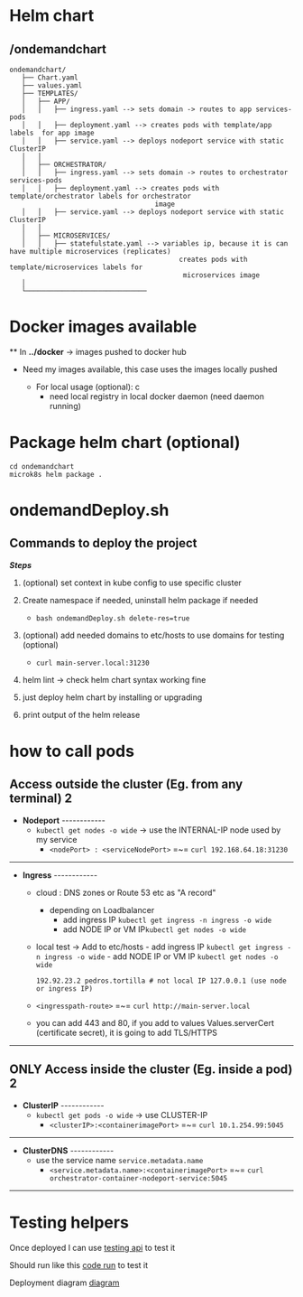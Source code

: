 # Helm chart


## /ondemandchart

```
ondemandchart/
   ├── Chart.yaml
   ├── values.yaml
   ├── TEMPLATES/
   │   ├── APP/
   │   │   ├── ingress.yaml --> sets domain -> routes to app services-pods
   │   │   ├── deployment.yaml --> creates pods with template/app labels  for app image 
   │   │   ├── service.yaml --> deploys nodeport service with static ClusterIP
   │   │
   │   ├── ORCHESTRATOR/
   │   │   ├── ingress.yaml --> sets domain -> routes to orchestrator services-pods
   │   │   ├── deployment.yaml --> creates pods with template/orchestrator labels for orchestrator                   
                                    image 
   │   │   ├── service.yaml --> deploys nodeport service with static ClusterIP
   │   │
   │   ├── MICROSERVICES/ 
   │   │   ├── statefulstate.yaml --> variables ip, because it is can have multiple microservices (replicates)
                                          creates pods with template/microservices labels for 
                                           microservices image 
   │
   └──────────────────────────────
```


# Docker images available
 ** In **../docker** -> images pushed to docker hub

* Need my images available, this case uses the images locally pushed

   - For local usage (optional): c
      - need local registry in local docker daemon (need daemon running)

# Package helm chart (optional)
```
cd ondemandchart
microk8s helm package .
```

# ondemandDeploy.sh 

## **Commands to deploy the project**


***Steps*** 

1. (optional) set context in kube config to use specific cluster 

2. Create namespace if needed, uninstall helm package if needed
   - `bash ondemandDeploy.sh delete-res=true`

3. (optional) add needed domains to etc/hosts to use domains for testing (optional)
   - `curl main-server.local:31230` 

4. helm lint -> check helm chart syntax working fine

5. just deploy helm chart by installing or upgrading

6. print output of the helm release


# how to call pods 

## Access outside the cluster (Eg. from any terminal) 2

- **Nodeport** ------------
   - `kubectl get nodes -o wide` -> use the  INTERNAL-IP node used by my service
      - `<nodePort> : <serviceNodePort>` =~= `curl 192.168.64.18:31230`

--------

- **Ingress** ------------
   - cloud : DNS zones or Route 53 etc as "A record"
      - depending on Loadbalancer
         - add ingress IP  `kubectl get ingress -n ingress -o wide`
         - add NODE IP or VM IP`kubectl get nodes -o wide`
   
   - local test -> Add to etc/hosts 
         - add ingress IP  `kubectl get ingress -n ingress -o wide`
         - add NODE IP or VM IP `kubectl get nodes -o wide`
      ```
      192.92.23.2 pedros.tortilla # not local IP 127.0.0.1 (use node or ingress IP)
      ```

   - `<ingresspath-route>` =~= `curl http://main-server.local`

   - you can add 443 and 80, if you add to values Values.serverCert (certificate secret), it is going to add TLS/HTTPS

--------

## ONLY Access inside the cluster (Eg. inside a pod) 2

- **ClusterIP** ------------
   - `kubectl get pods -o wide` -> use CLUSTER-IP  
      - `<clusterIP>:<containerimagePort>` =~= `curl 10.1.254.99:5045`

--------

- **ClusterDNS** ------------
   - use the service name `service.metadata.name`
      - `<service.metadata.name>:<containerimagePort>` =~= `curl orchestrator-container-nodeport-service:5045`

--------

# Testing helpers
Once deployed I can use [testing api](../codeHelpers/loginmainserver.py) to test it

Should run like this [code run](../codeHelpers/results/README.md) to test it

Deployment diagram [diagram](../codeHelpers/README.md) 